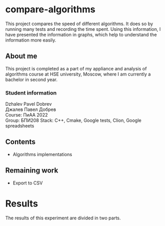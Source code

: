 # compare-algorithms
This project compares the speed of different algorithms. It does so by running
many tests and recording the time spent. Using this information, I have presented
the information in graphs, which help to understand the information more easily.

## About me
This project is completed as a part of my appliance and analysis of algorithms course
at HSE university, Moscow, where I am currently a bachelor in second year.

### Student information
Dzhalev Pavel Dobrev</br>
Джалев Павел Добрев</br>
Course: ПиАА 2022</br>
Group: БПИ208
Stack: C++, Cmake, Google tests, Clion, Google spreadsheets

## Contents
 - Algorithms implementations

## Remaining work
 - Export to CSV

# Results
The results of this experiment are divided in two parts.